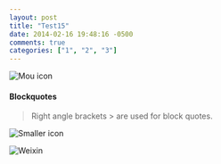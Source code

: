 ```yaml
---
layout: post
title: "Test15"
date: 2014-02-16 19:48:16 -0500
comments: true
categories: ["1", "2", "3"]
---
```


![Mou icon](http://mouapp.com/Mou_128.png) 

#### Blockquotes

> Right angle brackets &gt; are used for block quotes.

![Smaller icon](http://smallerapp.com/favicon.ico "Title here")

![Weixin](http://farm8.staticflickr.com/7437/12646418495_bc854c97d1_o.jpg "Weixin")
 
